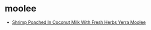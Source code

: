 # moolee

 * [Shrimp Poached In Coconut Milk With Fresh Herbs Yerra Moolee](../../index/s/shrimp-poached-in-coconut-milk-with-fresh-herbs-yerra-moolee.json)
